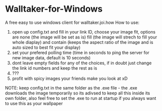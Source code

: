 # Walltaker-for-Windows
A free easy to use windows client for walltaker.joi.how
How to use:
1. open up config.txt and fill in your link ID, choose your image fit, options are none (the image will be set as is) fill (the image will strech to fill your whole diaplay) and contain (keeps the aspect ratio of the image and is auto sized to best fit your display)
2. set your prefered polling time (time in seconds to ping the server for new image data, default is 10 seconds)
3. dont leave empty fields for any of the choices, if in doubt just change the link id numbers and keep the rest as is
4. ???
5. profit with spicy images your friends make you look at xD

NOTE: keep config.txt in the same folder as the .exe file - the .exe downloads the image temporarily so its adivsed to keep all this inside its own folder, also feel free to set the .exe to run at startup if you always want to use this as your wallpaper

